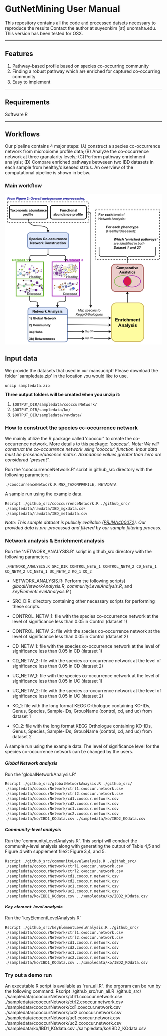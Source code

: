 # GutNetMining User Manual 

This repository contains all the code and processed datsets necessary to reproduce the results
Contact the author at suyeonkim [at] unomaha.edu. This version has been tested for OSX. 

----------------------------------------------------------------------
## Features 
1. Pathway-based profile based on species co-occurring community 
2. Finding a robust pathway which are enriched for captured co-occurring community 
3. Easy to implement
----------------------------------------------------------------------
## Requirements
Software R 

----------------------------------------------------------------------
## Workflows
Our pipeline contains 4 major steps: (A) construct a species co-occurrence network from microbiome profile data; (B) Analyze the co-occurrence network at three granularity levels; (C) Perform pathway enrichment analysis; (D) Compare enriched pathways betweeen two IBD datasets in each sample from healthy/diseased status. An overview of the computational pipeline is shown in below. 

### Main workflow
![Overview](https://github.com/skimicrobe/GutNetMining/blob/main/Overviewpipeline.png)

## Input data  
We provide the datasets that used in our mansucript! Please download the folder 'sampledata.zip' in the location you would like to use. 
```
unzip sampledata.zip 
```
**Three output folders will be created when you unzip it:**
 1. `$OUTPUT_DIR/sampledata/cooccurNetwork/`
 2. `$OUTPUT_DIR/sampledata/ko/`
 3. `$OUTPUT_DIR/sampledata/rawdata/`

### How to construct the species co-occurrence network 
We mainly utilize the R package called 'cooccur' to create the co-occurrence network. More details to this package: _['cooccur'](https://www.jstatsoft.org/article/view/v069c02)_. 
_Note: We will construct the co-occurrence network using 'cooccur' function. Input data must be presence/absence matrix. Abundance values greater than zero are considered "present"._

Run the 'cooccurrenceNetwork.R' script in github_src directory with the following parameters:
```
./cooccurrenceNetwork.R MGX_TAXONPROFILE, METADATA
```
A sample run using the example data. 
```
Rscript ./github_src/cooccurrenceNetwork.R ./github_src/ ./sampledata/rawdata/IBD_mgxdata.csv ./sampledata/rawdata/IBD_metadata.csv 
```
_Note: This sample dataset is publicly available ([PRJNA400072](https://www.ncbi.nlm.nih.gov/Traces/study/?acc=SRP129027&o=acc_s%3Aa)). Our provided data is pre-processed and filtered by our sample filtering process._

### Network analysis & Enrichment analysis
Run the 'NETWORK_ANALYSIS.R' script in github_src directory with the following parameters: 
```
./NETWORK_ANALYSIS.R SRC_DIR CONTROL_NETW_1 CONTROL_NETW_2 CD_NETW_1 CD_NETW_2 UC_NETW_1 UC_NETW_2 KO_1 KO_2
```
* NETWORK_ANALYSIS.R: Perform the following scripts( _glboalNetworkAnalysis.R_, _communityLevelAnalysis.R_, and _keyElementLevelAnalysis.R_ )

* SRC_DIR: directory containing other necessary scripts for performing these scripts.
 
* CONTROL_NETW_1: file with the species co-occurrence network at the level of significance less than 0.05 in Control (dataset 1)

* CONTROL_NETW_2: file with the species co-occurrence network at the level of significance less than 0.05 in Control (dataset 2)

* CD_NETW_1: file with the species co-occurrence network at the level of significance less than 0.05 in CD (dataset 1)

* CD_NETW_2: file with the species co-occurrence network at the level of significance less than 0.05 in CD (dataset 2)

* UC_NETW_1: file with the species co-occurrence network at the level of significance less than 0.05 in UC (dataset 1)

* UC_NETW_2: file with the species co-occurrence network at the level of significance less than 0.05 in UC (dataset 2)

* KO_1: file with the long format KEGG Orthologue containing KO-IDs, Genus, Species, Sample-IDs, GroupName (control, cd, and uc) from dataset 1

* KO_2: file with the long format KEGG Orthologue containing KO-IDs, Genus, Species, Sample-IDs, GroupName (control, cd, and uc) from dataset 2

A sample run using the example data. The level of significance level for the species co-occurrence network can be changed by the users.

#### _Global Network analysis_
Run the 'globalNetworkAnalysis.R'
```
Rscript ./github_src/globalNetworkAnaysis.R ./github_src/ ./sampledata/cooccurNetwork/ctrl1.cooccur.network.csv ./sampledata/cooccurNetwork/ctrl2.cooccur.network.csv ./sampledata/cooccurNetwork/cd1.cooccur.network.csv ./sampledata/cooccurNetwork/cd2.cooccur.network.csv ./sampledata/cooccurNetwork/uc1.cooccur.network.csv ./sampledata/cooccurNetwork/uc2.cooccur.network.csv ./sampledata/ko/IBD1_KOdata.csv ./sampledata/ko/IBD2_KOdata.csv
```
#### _Community-level analysis_ 
Run the 'communityLevelAnalysis.R'. This script will conduct the community-level analysis along with generating the output of Table 4,5 and Figure 4 with supplement file2: Figure 3,4, and 5.
```
Rscript ./github_src/communityLevelAnalysis.R ./github_src/ ./sampledata/cooccurNetwork/ctrl1.cooccur.network.csv ./sampledata/cooccurNetwork/ctrl2.cooccur.network.csv ./sampledata/cooccurNetwork/cd1.cooccur.network.csv ./sampledata/cooccurNetwork/cd2.cooccur.network.csv ./sampledata/cooccurNetwork/uc1.cooccur.network.csv ./sampledata/cooccurNetwork/uc2.cooccur.network.csv ./sampledata/ko/IBD1_KOdata.csv ../sampledata/ko/IBD2_KOdata.csv
```
#### _Key element-level analysis_ 
Run the 'keyElementLevelAnalysis.R'
```
Rscript ./github_src/keyElementLevelAnalysis.R ./github_src/ ./sampledata/cooccurNetwork/ctrl1.cooccur.network.csv ./sampledata/cooccurNetwork/ctrl2.cooccur.network.csv ./sampledata/cooccurNetwork/cd1.cooccur.network.csv ./sampledata/cooccurNetwork/cd2.cooccur.network.csv ./sampledata/cooccurNetwork/uc1.cooccur.network.csv ./sampledata/cooccurNetwork/uc2.cooccur.network.csv ./sampledata/ko/IBD1_KOdata.csv ../sampledata/ko/IBD2_KOdata.csv
```
### Try out a demo run 
An executable R script is available as "run_all.R". the prgoram can be run by the following command: 
Rscript ./github_src/run_all.R ./github_src/ ./sampledata/cooccurNetwork/ctrl1.cooccur.network.csv ./sampledata/cooccurNetwork/ctrl2.cooccur.network.csv ./sampledata/cooccurNetwork/cd1.cooccur.network.csv ./sampledata/cooccurNetwork/cd2.cooccur.network.csv ./sampledata/cooccurNetwork/uc1.cooccur.network.csv ./sampledata/cooccurNetwork/uc2.cooccur.network.csv ./sampledata/ko/IBD1_KOdata.csv ./sampledata/ko/IBD2_KOdata.csv
```
